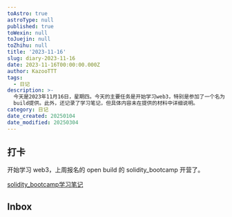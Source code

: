 ```yaml
---
toAstro: true
astroType: null
published: true
toWexin: null
toJuejin: null
toZhihu: null
title: '2023-11-16'
slug: diary-2023-11-16
date: 2023-11-16T00:00:00.000Z
author: KazooTTT
tags:
  - 日记
description: >-
  今天是2023年11月16日，星期四。今天的主要任务是开始学习web3，特别是参加了一个名为solidity_bootcamp的在线课程，该课程由open
  build提供。此外，还记录了学习笔记，但具体内容未在提供的材料中详细说明。
category: 日记
date_created: 20250104
date_modified: 20250304
---
```




## 打卡

开始学习 web3，上周报名的 open build 的 solidity_bootcamp 开营了。

[solidity_bootcamp学习笔记](https://notes.kazoottt.top/03-领域/web3/solidity_bootcamp学习笔记)

## Inbox

<!-- start of weread -->
<!-- end of weread -->
